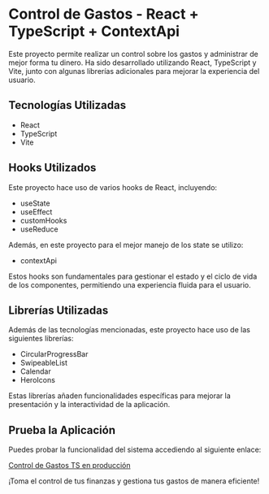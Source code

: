 # Control de Gastos - React + TypeScript + ContextApi

Este proyecto permite realizar un control sobre los gastos y administrar de mejor forma tu dinero. Ha sido desarrollado utilizando React, TypeScript y Vite, junto con algunas librerías adicionales para mejorar la experiencia del usuario.

## Tecnologías Utilizadas

- React
- TypeScript
- Vite

## Hooks Utilizados

Este proyecto hace uso de varios hooks de React, incluyendo:

- useState
- useEffect
- customHooks
- useReduce

Además, en este proyecto para el mejor manejo de los state se utilizo:

- contextApi

Estos hooks son fundamentales para gestionar el estado y el ciclo de vida de los componentes, permitiendo una experiencia fluida para el usuario.

## Librerías Utilizadas

Además de las tecnologías mencionadas, este proyecto hace uso de las siguientes librerías:

- CircularProgressBar
- SwipeableList
- Calendar
- HeroIcons

Estas librerías añaden funcionalidades específicas para mejorar la presentación y la interactividad de la aplicación.

## Prueba la Aplicación

Puedes probar la funcionalidad del sistema accediendo al siguiente enlace:

[Control de Gastos TS en producción](https://controlgastos-ts-danielbriseno.netlify.app/)

¡Toma el control de tus finanzas y gestiona tus gastos de manera eficiente!
